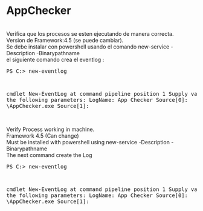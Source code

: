# AppChecker
<br/>Verifica que los procesos se esten ejecutando de manera correcta.
<br/>Version de Framework:4.5 (se puede cambiar).
<br/>Se debe instalar con powershell usando el comando new-service -Description <ServiceName> -Binarypathname <service path> 
<br/>el siguiente comando crea el eventlog :
<pre/>PS C:\> new-eventlog

cmdlet New-EventLog at command pipeline position 1
Supply values for the following parameters:
LogName: App Checker
Source[0]: <ROUTE>\AppChecker.exe
Source[1]: 
</pre>

<br/>Verify Process working in machine.
<br/>Framework 4.5 (Can change)
<br/>Must be installed with powershell using  new-service -Description <ServiceName> -Binarypathname <service path> 
<br/>The next command create the Log
<pre/>PS C:\> new-eventlog

cmdlet New-EventLog at command pipeline position 1
Supply values for the following parameters:
LogName: App Checker
Source[0]: <ROUTE>\AppChecker.exe
Source[1]: 
</pre>
